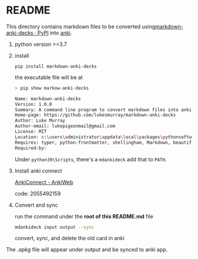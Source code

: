 # README

This directory contains markdown files to be converted using[markdown-anki-decks · PyPI](https://pypi.org/project/markdown-anki-decks/) into [anki](https://apps.ankiweb.net/).

1. python version >=3.7

2. install

    ```shell
    pip install markdown-anki-decks
    ```

    the executable file will be at

    ```bash {10}
    > pip show markow-anki-decks

    Name: markdown-anki-decks
    Version: 1.0.0
    Summary: A command line program to convert markdown files into anki decks.
    Home-page: https://github.com/lukesmurray/markdown-anki-decks
    Author: Luke Murray
    Author-email: lukepigeonmail@gmail.com
    License: MIT
    Location: c:\users\administrator\appdata\local\packages\pythonsoftwarefoundation.python.3.9_qbz5n2kfra8p0\localcache\local-packages\python39\site-packages
    Requires: typer, python-frontmatter, shellingham, Markdown, beautifulsoup4, colorama, genanki
    Required-by:
    ```

    Under `python39\Scripts`, there's a `mdankideck` add that to `PATH`.

3. Install anki connect

    [AnkiConnect - AnkiWeb](https://ankiweb.net/shared/info/2055492159)

    code: 2055492159

4. Convert and sync

    run the command under the **root of this README.md** file

    ```bash
    mdankideck input output --sync
    ```

    convert, sync, and delete the old card in anki

The _.apkg_ file will appear under output and be synced to anki app.
